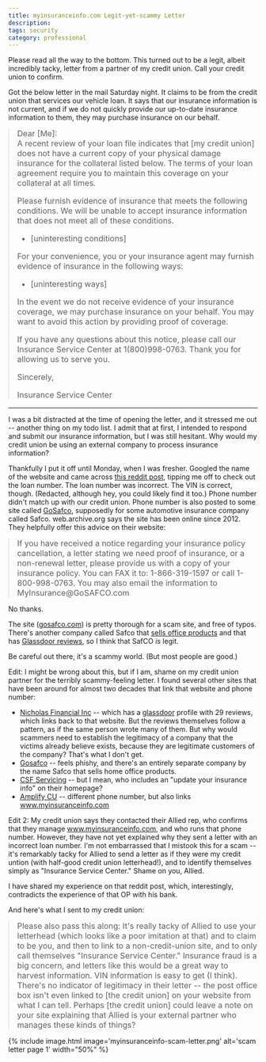 ```yaml
---
title: myinsuranceinfo.com Legit-yet-scammy Letter
description:
tags: security
category: professional
---
```


<style>
blockquote {font-size:16px; margin: 0px}
blockquote p {margin-top: 0px; }
</style>

<div class='alert alert-info'>Please read all the way to the bottom. This turned out to be a legit, albeit incredibly tacky, letter from a partner of my credit union. Call your credit union to confirm.</div>

Got the below letter in the mail Saturday night. It claims to be from the credit union that services our vehicle loan. It says that our insurance information is not current, and if we do not quickly provide our up-to-date insurance information to them, they may purchase insurance on our behalf.

<blockquote class='blockquote' markdown='1'>
Dear [Me]:

A recent review of your loan file indicates that [my credit union] does not have a current copy of your physical damage insurance for the collateral listed below. The terms of your loan agreement require you to maintain this coverage on your collateral at all times.

Please furnish evidence of insurance that meets the following conditions. We will be unable to accept insurance information that does not meet all of these conditions.

* [uninteresting conditions]

For your convenience, you or your insurance agent may furnish evidence of insurance in the following ways:

* [uninteresting ways]

In the event we do not receive evidence of your insurance coverage, we may purchase insurance on your behalf. You may want to avoid this action by providing proof of coverage.

If you have any questions about this notice, please call our Insurance Service Center at 1(800)998-0763. Thank you for allowing us to serve you.

Sincerely,

Insurance Service Center
</blockquote>

___

I was a bit distracted at the time of opening the letter, and it stressed me out -- another thing on my todo list. I admit that at first, I intended to respond and submit our
insurance information, but I was still hesitant. Why would my credit union be using an external company to process insurance information?

Thankfully I put it off until Monday, when I was fresher. Googled the name of the website and came
across [this reddit post](https://www.reddit.com/r/Insurance/comments/6vkatb/myinsuranceinfocom/), tipping me off to check out the loan number. The loan number was incorrect. The VIN is correct, though. (Redacted, although hey, you could likely find it too.) Phone number didn't match up with our credit union. Phone number is also posted to some site called [GoSafco](http://www.gosafco.com/customers/automobile-insurance/), supposedly for some automotive insurance company called Safco. web.archive.org says the site has been online since 2012. They helpfully offer this advice on their website:

<blockquote class='blockquote' markdown='1'>If you have received a notice regarding your insurance policy cancellation, a letter stating we need proof of insurance, or a non-renewal letter, please provide us with a copy of your insurance policy. You can FAX it to: 1-866-319-1597 or call 1-800-998-0763.  You may also email the information to MyInsurance@GoSAFCO.com</blockquote>

No thanks.

The site ([gosafco.com](gosafco.com)) is pretty thorough for a scam site, and free of typos. There's another company called Safco that [sells office products](http://www.safcoproducts.com/) and that has [Glassdoor reviews](https://www.glassdoor.com/Overview/Working-at-SAFCo-EI_IE691184.11,16.htm), so I think that SafCO _is_ legit.

Be careful out there, it's a scammy world. (But most people are good.)

Edit: I might be wrong about this, but if I am, shame on my credit union partner for the terribly scammy-feeling letter. I found several other sites that have been around for almost two decades that link that website and phone number:

* [Nicholas Financial Inc](https://nicholasfinancial.com/?page_id=6809%3E) -- which has a [glassdoor](https://www.glassdoor.com/Salary/Nicholas-Financial-Salaries-E7603.htm) profile with 29 reviews, which links back to that website. But the reviews themselves follow a pattern, as if the same person wrote many of them. But why would scammers need to establish the legitimacy of a company that the victims already believe exists, because they are legitimate customers of the company? That's what I don't get.
* [Gosafco](http://www.gosafco.com/customers/automobile-insurance/) -- feels phishy, and there's an entirely separate company by the name Safco that sells home office products.
* [CSF Servicing](https://csfservicing.com/) -- but I mean, who includes an "update your insurance info" on their homepage?
* [Amplify CU](https://www.goamplify.com/tools-and-maintenance/loan-info.aspx) -- different phone number, but also links www.myinsuranceinfo.com

Edit 2: My credit union says they contacted their Allied rep, who confirms that they manage www.myinsuranceinfo.com, and who runs that phone number. However, they have not yet explained why they sent a letter with an incorrect loan number. I'm not embarrassed that I mistook this for a scam -- it's remarkably tacky for Allied to send a letter as if they were my credit untion (with half-good credit union letterhead!), and to identify themselves simply as "Insurance Service Center." Shame on you, Allied.

I have shared my experience on that reddit post, which, interestingly, contradicts the experience of that OP with his bank.

And here's what I sent to my credit union:

<blockquote class='blockquote' markdown='1'>Please also pass this along: It's really tacky of Allied to use your letterhead (which looks like a poor imitation at that) and to claim to be you, and then to link to a non-credit-union site, and to only call themselves "Insurance Service Center." Insurance fraud is a big concern, and letters like this would be a great way to harvest information. VIN information is easy to get (I think). There's no indicator of legitimacy in their letter -- the post office box isn't even linked to [the credit union] on your website from what I can tell. Perhaps [the credit union] could leave a note on your site explaining that Allied is your external partner who manages these kinds of things?</blockquote>

{% include image.html image='myinsuranceinfo-scam-letter.png' alt='scam letter page 1' width="50%" %}
